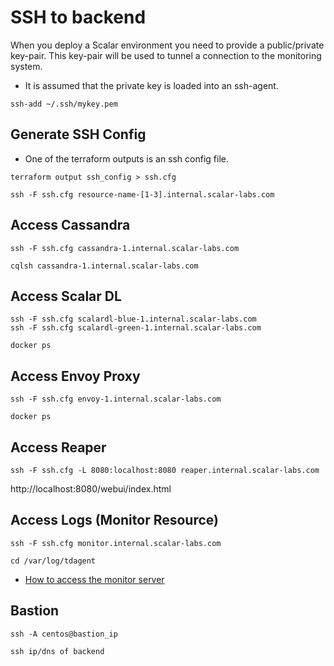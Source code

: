 # SSH to backend
When you deploy a Scalar environment you need to provide a public/private key-pair. This key-pair will be used to tunnel a connection to the monitoring system.

* It is assumed that the private key is loaded into an ssh-agent.
```console
ssh-add ~/.ssh/mykey.pem
```

## Generate SSH Config
* One of the terraform outputs is an ssh config file.

```console
terraform output ssh_config > ssh.cfg

ssh -F ssh.cfg resource-name-[1-3].internal.scalar-labs.com
```

## Access Cassandra
```console
ssh -F ssh.cfg cassandra-1.internal.scalar-labs.com

cqlsh cassandra-1.internal.scalar-labs.com
```

## Access Scalar DL
```console
ssh -F ssh.cfg scalardl-blue-1.internal.scalar-labs.com
ssh -F ssh.cfg scalardl-green-1.internal.scalar-labs.com

docker ps
```

## Access Envoy Proxy
```console
ssh -F ssh.cfg envoy-1.internal.scalar-labs.com

docker ps
```

## Access Reaper
```console
ssh -F ssh.cfg -L 8080:localhost:8080 reaper.internal.scalar-labs.com
```

http://localhost:8080/webui/index.html

## Access Logs (Monitor Resource)
```console
ssh -F ssh.cfg monitor.internal.scalar-labs.com

cd /var/log/tdagent
```

* [How to access the monitor server](./MonitorGuide.md)

## Bastion
```console
ssh -A centos@bastion_ip

ssh ip/dns of backend
```
